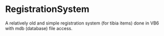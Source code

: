RegistrationSystem
==================

A relatively old and simple registration system (for tibia items) done in VB6 with mdb (database) file access.
